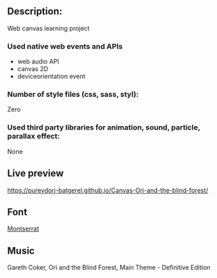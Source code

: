 ## Description:
Web canvas learning project

### Used native web events and APIs
 - web audio API
 - canvas 2D
 - deviceorientation event

### Number of style files (css, sass, styl):
Zero

### Used third party libraries for animation, sound, particle, parallax effect:
None

## Live preview
https://purevdorj-batgerel.github.io/Canvas-Ori-and-the-blind-forest/

## Font
[Montserrat](https://fonts.google.com/specimen/Montserrat)

## Music
Gareth Coker, Ori and the Blind Forest, Main Theme - Definitive Edition

